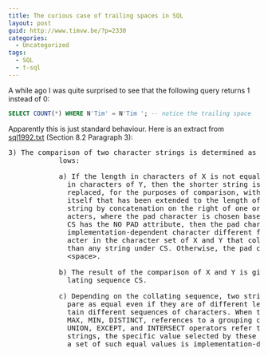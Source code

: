 ```yaml
---
title: The curious case of trailing spaces in SQL
layout: post
guid: http://www.timvw.be/?p=2330
categories:
  - Uncategorized
tags:
  - SQL
  - t-sql
---
```

A while ago I was quite surprised to see that the following query returns 1 instead of 0:

```sql
SELECT COUNT(*) WHERE N'Tim' = N'Tim '; -- notice the trailing space
```

Apparently this is just standard behaviour. Here is an extract from [sql1992.txt](http://www.andrew.cmu.edu/user/shadow/sql/sql1992.txt) (Section 8.2 Paragraph 3):

<quote> 

<pre>3) The comparison of two character strings is determined as fol-
            lows:

            a) If the length in characters of X is not equal to the length
              in characters of Y, then the shorter string is effectively
              replaced, for the purposes of comparison, with a copy of
              itself that has been extended to the length of the longer
              string by concatenation on the right of one or more pad char-
              acters, where the pad character is chosen based on CS. If
              CS has the NO PAD attribute, then the pad character is an
              implementation-dependent character different from any char-
              acter in the character set of X and Y that collates less
              than any string under CS. Otherwise, the pad character is a
              &lt;space>.

            b) The result of the comparison of X and Y is given by the col-
              lating sequence CS.

            c) Depending on the collating sequence, two strings may com-
              pare as equal even if they are of different lengths or con-
              tain different sequences of characters. When the operations
              MAX, MIN, DISTINCT, references to a grouping column, and the
              UNION, EXCEPT, and INTERSECT operators refer to character
              strings, the specific value selected by these operations from
              a set of such equal values is implementation-dependent.
</pre>

</quote>